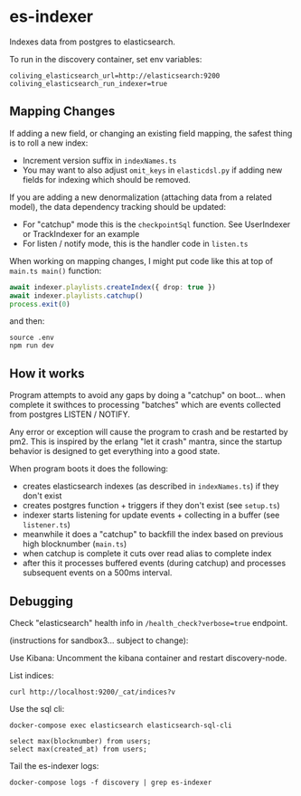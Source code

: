 # es-indexer

Indexes data from postgres to elasticsearch.

To run in the discovery container, set env variables:

```
coliving_elasticsearch_url=http://elasticsearch:9200
coliving_elasticsearch_run_indexer=true
```

## Mapping Changes

If adding a new field, or changing an existing field mapping, the safest thing is to roll a new index:

- Increment version suffix in `indexNames.ts`
- You may want to also adjust `omit_keys` in `elasticdsl.py` if adding new fields for indexing which should be removed.

If you are adding a new denormalization (attaching data from a related model), the data dependency tracking should be updated:

- For "catchup" mode this is the `checkpointSql` function. See UserIndexer or TrackIndexer for an example
- For listen / notify mode, this is the handler code in `listen.ts`

When working on mapping changes, I might put code like this at top of `main.ts main()` function:

```ts
await indexer.playlists.createIndex({ drop: true })
await indexer.playlists.catchup()
process.exit(0)
```

and then:

```
source .env
npm run dev
```

## How it works

Program attempts to avoid any gaps by doing a "catchup" on boot... when complete it swithces to processing "batches" which are events collected from postgres LISTEN / NOTIFY.

Any error or exception will cause the program to crash and be restarted by pm2. This is inspired by the erlang "let it crash" mantra, since the startup behavior is designed to get everything into a good state.

When program boots it does the following:

- creates elasticsearch indexes (as described in `indexNames.ts`) if they don't exist
- creates postgres function + triggers if they don't exist (see `setup.ts`)
- indexer starts listening for update events + collecting in a buffer (see `listener.ts`)
- meanwhile it does a "catchup" to backfill the index based on previous high blocknumber (`main.ts`)
- when catchup is complete it cuts over read alias to complete index
- after this it processes buffered events (during catchup) and processes subsequent events on a 500ms interval.

## Debugging

Check "elasticsearch" health info in `/health_check?verbose=true` endpoint.

(instructions for sandbox3... subject to change):

Use Kibana:
Uncomment the kibana container and restart discovery-node.

List indices:

```
curl http://localhost:9200/_cat/indices?v
```

Use the sql cli:

```
docker-compose exec elasticsearch elasticsearch-sql-cli

select max(blocknumber) from users;
select max(created_at) from users;
```

Tail the es-indexer logs:

```
docker-compose logs -f discovery | grep es-indexer
```
